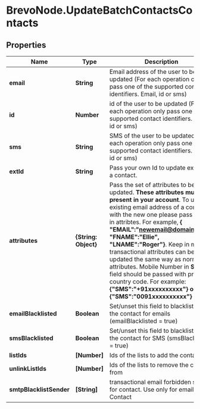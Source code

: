 # BrevoNode.UpdateBatchContactsContacts

## Properties
Name | Type | Description | Notes
------------ | ------------- | ------------- | -------------
**email** | **String** | Email address of the user to be updated (For each operation only pass one of the supported contact identifiers. Email, id or sms) | [optional] 
**id** | **Number** | id of the user to be updated (For each operation only pass one of the supported contact identifiers. Email, id or sms) | [optional] 
**sms** | **String** | SMS of the user to be updated (For each operation only pass one of the supported contact identifiers. Email, id or sms) | [optional] 
**extId** | **String** | Pass your own Id to update ext_id of a contact. | [optional] 
**attributes** | **{String: Object}** | Pass the set of attributes to be updated. **These attributes must be present in your account**. To update existing email address of a contact with the new one please pass EMAIL in attribtes. For example, **{ \"EMAIL\":\"newemail@domain.com\", \"FNAME\":\"Ellie\", \"LNAME\":\"Roger\"}**. Keep in mind transactional attributes can be updated the same way as normal attributes. Mobile Number in **SMS** field should be passed with proper country code. For example: **{\"SMS\":\"+91xxxxxxxxxx\"} or {\"SMS\":\"0091xxxxxxxxxx\"}**  | [optional] 
**emailBlacklisted** | **Boolean** | Set/unset this field to blacklist/allow the contact for emails (emailBlacklisted = true) | [optional] 
**smsBlacklisted** | **Boolean** | Set/unset this field to blacklist/allow the contact for SMS (smsBlacklisted = true) | [optional] 
**listIds** | **[Number]** | Ids of the lists to add the contact to | [optional] 
**unlinkListIds** | **[Number]** | Ids of the lists to remove the contact from | [optional] 
**smtpBlacklistSender** | **[String]** | transactional email forbidden sender for contact. Use only for email Contact | [optional] 


